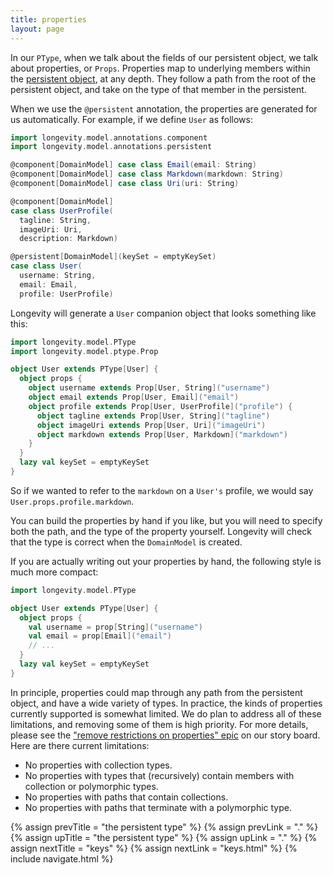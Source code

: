 ```yaml
---
title: properties
layout: page
---
```


In our `PType`, when we talk about the fields of our persistent object, we talk about properties, or
`Props`. Properties map to underlying members within the [persistent
object](../model/persistents.html), at any depth. They follow a path from the root of the persistent
object, and take on the type of that member in the persistent.

When we use the `@persistent` annotation, the properties are generated
for us automatically. For example, if we define `User` as follows:

```scala
import longevity.model.annotations.component
import longevity.model.annotations.persistent

@component[DomainModel] case class Email(email: String)
@component[DomainModel] case class Markdown(markdown: String)
@component[DomainModel] case class Uri(uri: String)

@component[DomainModel]
case class UserProfile(
  tagline: String,
  imageUri: Uri,
  description: Markdown)

@persistent[DomainModel](keySet = emptyKeySet)
case class User(
  username: String,
  email: Email,
  profile: UserProfile)
```                          

Longevity will generate a `User` companion object that looks something
like this:

```scala
import longevity.model.PType
import longevity.model.ptype.Prop

object User extends PType[User] {
  object props {
    object username extends Prop[User, String]("username")
    object email extends Prop[User, Email]("email")
    object profile extends Prop[User, UserProfile]("profile") {
      object tagline extends Prop[User, String]("tagline")
      object imageUri extends Prop[User, Uri]("imageUri")
      object markdown extends Prop[User, Markdown]("markdown")
    }
  }
  lazy val keySet = emptyKeySet
}
```

So if we wanted to refer to the `markdown` on a `User's` profile, we
would say `User.props.profile.markdown`.

You can build the properties by hand if you like, but you will need to
specify both the path, and the type of the property yourself. Longevity
will check that the type is correct when the `DomainModel` is created.

If you are actually writing out your properties by hand, the following
style is much more compact:

```scala
import longevity.model.PType

object User extends PType[User] {
  object props {
    val username = prop[String]("username")
    val email = prop[Email]("email")
    // ...
  }
  lazy val keySet = emptyKeySet
}
```

In principle, properties could map through any path from the
persistent object, and have a wide variety of types. In practice, the
kinds of properties currently supported is somewhat limited. We do
plan to address all of these limitations, and removing some of them is
high priority. For more details, please see the ["remove restrictions
on properties" epic](https://www.pivotaltracker.com/epic/show/2975505)
on our story board. Here are there current limitations:

  - No properties with collection types.
  - No properties with types that (recursively) contain members with collection or polymorphic types.
  - No properties with paths that contain collections.
  - No properties with paths that terminate with a polymorphic type.

{% assign prevTitle = "the persistent type" %}
{% assign prevLink = "." %}
{% assign upTitle = "the persistent type" %}
{% assign upLink = "." %}
{% assign nextTitle = "keys" %}
{% assign nextLink = "keys.html" %}
{% include navigate.html %}

